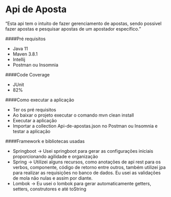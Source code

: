 # Api de Aposta
“Esta api tem o intuito de fazer gerenciamento de apostas, sendo possivel fazer apostas e pesquisar apostas de um apostador específico.”

####Pré requisitos
- Java 11
- Maven 3.8.1
- Intellij
- Postman ou Insomnia

####Code Coverage
- JUnit
- 82%

####Como executar a aplicação
- Ter os pré requisitos
- Ao baixar o projeto executar o comando mvn clean install
- Executar a aplicação
- Importar a collection Api-de-apostas.json no Postman ou Insomnia e testar a aplicação

####Framework e bibliotecas usadas
- Springboot -> Usei springboot para gerar as configurações iniciais proporcionando agilidade e organização
- Spring -> Utilizei alguns recursos, como anotações de api rest para os verbos, componente, código de retorno entre outros, também utilizei jpa para realizar as requisições no banco de dados. Eu usei as validações de mola não nulas e assim por diante.
- Lombok -> Eu usei o lombok para gerar automaticamente getters, setters, construtores e até toString
